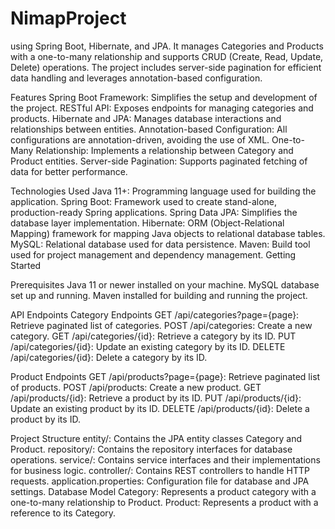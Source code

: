 # NimapProject
using Spring Boot, Hibernate, and JPA. It manages Categories and Products with a one-to-many relationship and supports CRUD (Create, Read, Update, Delete) operations. The project includes server-side pagination for efficient data handling and leverages annotation-based configuration.

Features
Spring Boot Framework: Simplifies the setup and development of the project.
RESTful API: Exposes endpoints for managing categories and products.
Hibernate and JPA: Manages database interactions and relationships between entities.
Annotation-based Configuration: All configurations are annotation-driven, avoiding the use of XML.
One-to-Many Relationship: Implements a relationship between Category and Product entities.
Server-side Pagination: Supports paginated fetching of data for better performance.


Technologies Used
Java 11+: Programming language used for building the application.
Spring Boot: Framework used to create stand-alone, production-ready Spring applications.
Spring Data JPA: Simplifies the database layer implementation.
Hibernate: ORM (Object-Relational Mapping) framework for mapping Java objects to relational database tables.
MySQL: Relational database used for data persistence.
Maven: Build tool used for project management and dependency management.
Getting Started


Prerequisites
Java 11 or newer installed on your machine.
MySQL database set up and running.
Maven installed for building and running the project.

API Endpoints
Category Endpoints
GET /api/categories?page={page}: Retrieve paginated list of categories.
POST /api/categories: Create a new category.
GET /api/categories/{id}: Retrieve a category by its ID.
PUT /api/categories/{id}: Update an existing category by its ID.
DELETE /api/categories/{id}: Delete a category by its ID.


Product Endpoints
GET /api/products?page={page}: Retrieve paginated list of products.
POST /api/products: Create a new product.
GET /api/products/{id}: Retrieve a product by its ID.
PUT /api/products/{id}: Update an existing product by its ID.
DELETE /api/products/{id}: Delete a product by its ID.


Project Structure
entity/: Contains the JPA entity classes Category and Product.
repository/: Contains the repository interfaces for database operations.
service/: Contains service interfaces and their implementations for business logic.
controller/: Contains REST controllers to handle HTTP requests.
application.properties: Configuration file for database and JPA settings.
Database Model
Category: Represents a product category with a one-to-many relationship to Product.
Product: Represents a product with a reference to its Category.
